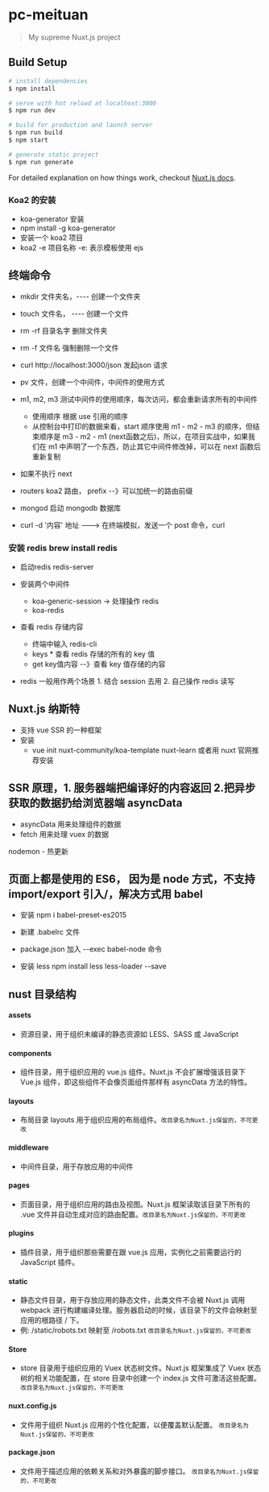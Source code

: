 # pc-meituan

> My supreme Nuxt.js project

## Build Setup

``` bash
# install dependencies
$ npm install

# serve with hot reload at localhost:3000
$ npm run dev

# build for production and launch server
$ npm run build
$ npm start

# generate static project
$ npm run generate
```

For detailed explanation on how things work, checkout [Nuxt.js docs](https://nuxtjs.org).


### Koa2 的安装
- koa-generator  安装
- npm install -g koa-generator
- 安装一个 koa2 项目
- koa2 -e 项目名称  -e: 表示模板使用 ejs 

## 终端命令 
- mkdir 文件夹名，---- 创建一个文件夹
- touch 文件名， ---- 创建一个文件
- rm -rf 目录名字 删除文件夹
- rm -f 文件名 强制删除一个文件
- curl http://localhost:3000/json  发起json 请求

- pv 文件，创建一个中间件，中间件的使用方式
- m1, m2, m3 测试中间件的使用顺序，每次访问，都会重新请求所有的中间件
  - 使用顺序 根据 use 引用的顺序
  - 从控制台中打印的数据来看，start 顺序使用 m1 - m2 - m3 的顺序，但结束顺序是 m3 - m2 - m1 (next函数之后)，所以，在项目实战中，如果我们在 m1 中声明了一个东西，防止其它中间件修改掉，可以在 next 函数后重新复制
- 如果不执行 next

- routers koa2 路由， prefix --》可以加统一的路由前缀

- mongod 启动 mongodb 数据库
- curl -d '内容' 地址 ---> 在终端模拟，发送一个 post 命令，curl 

### 安装 redis  brew install redis
- 启动redis   redis-server

- 安装两个中间件
  - koa-generic-session  -> 处理操作 redis
  - koa-redis

- 查看 redis 存储内容
  - 终端中输入 redis-cli
  - keys * 查看 redis 存储的所有的 key 值
  - get key值内容  --》查看 key 值存储的内容

- redis 一般用作两个场景 1. 结合 session 去用 2. 自己操作 redis 读写

## Nuxt.js  纳斯特
- 支持 vue SSR 的一种框架
- 安装
  - vue init nuxt-community/koa-template nuxt-learn 或者用 nuxt 官网推荐安装


## SSR 原理，1. 服务器端把编译好的内容返回 2.把异步获取的数据扔给浏览器端 asyncData
  - asyncData 用来处理组件的数据
  - fetch 用来处理 vuex 的数据

nodemon - 热更新

## 页面上都是使用的 ES6， 因为是 node 方式，不支持 import/export 引入/，解决方式用 babel
  - 安装 npm i babel-preset-es2015
  - 新建 .babelrc 文件 
  - package.json 加入 --exec babel-node 命令

  - 安装 less  npm install less less-loader --save

## nust 目录结构
#### assets 
- 资源目录，用于组织未编译的静态资源如 LESS、SASS 或 JavaScript

#### components
- 组件目录，用于组织应用的 vue.js 组件。Nuxt.js 不会扩展增强该目录下 Vue.js 组件，即这些组件不会像页面组件那样有 asyncData 方法的特性。

#### layouts
- 布局目录 layouts 用于组织应用的布局组件。`改目录名为Nuxt.js保留的，不可更改`

#### middleware
- 中间件目录，用于存放应用的中间件

#### pages 
- 页面目录，用于组织应用的路由及视图。Nuxt.js 框架读取该目录下所有的 .vue 文件并自动生成对应的路由配置。`改目录名为Nuxt.js保留的，不可更改`

#### plugins 
- 插件目录，用于组织那些需要在跟 vue.js 应用，实例化之前需要运行的 JavaScript 插件。

#### static
- 静态文件目录，用于存放应用的静态文件，此类文件不会被 Nuxt.js 调用 webpack 进行构建编译处理。服务器启动的时候，该目录下的文件会映射至应用的根路径 / 下。
- 例: /static/robots.txt 映射至 /robots.txt `改目录名为Nuxt.js保留的，不可更改`

#### Store 
- store 目录用于组织应用的 Vuex 状态树文件。Nuxt.js 框架集成了 Vuex 状态树的相关功能配置，在 store 目录中创建一个 index.js 文件可激活这些配置。`改目录名为Nuxt.js保留的，不可更改`

#### nuxt.config.js 
- 文件用于组织 Nuxt.js 应用的个性化配置，以便覆盖默认配置。 `改目录名为Nuxt.js保留的，不可更改`

#### package.json 
- 文件用于描述应用的依赖关系和对外暴露的脚步接口。 `改目录名为Nuxt.js保留的，不可更改`


